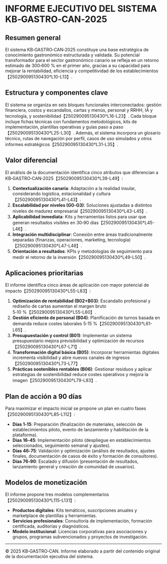 # INFORME EJECUTIVO DEL SISTEMA KB‑GASTRO‑CAN‑2025

## Resumen general

El sistema KB‑GASTRO‑CAN‑2025 constituye una base estratégica de conocimiento gastronómico estructurada y validada. Su potencial transformador para el sector gastronómico canario se refleja en un retorno estimado de 300‑600 % en el primer año, gracias a su capacidad para mejorar la rentabilidad, eficiencia y competitividad de los establecimientos【250290095130430†L10-L13】.

## Estructura y componentes clave

El sistema se organiza en seis bloques funcionales interconectados: gestión financiera, costos y escandallos, cartas y menús, personal y RRHH, IA y tecnología, y sostenibilidad【250290095130430†L16-L23】. Cada bloque incluye fichas técnicas con fundamentos metodológicos, kits de implementación, plantillas operativas y guías paso a paso【250290095130430†L25-L30】. Además, el sistema incorpora un glosario técnico, rutas de navegación por perfil, casos de uso simulados y otros informes estratégicos【250290095130430†L31-L35】.

## Valor diferencial

El análisis de la documentación identifica cinco atributos que diferencian a KB‑GASTRO‑CAN‑2025【250290095130430†L39-L49】:

1. **Contextualización canaria**: Adaptación a la realidad insular, considerando logística, estacionalidad y cultura【250290095130430†L41-L43】.
2. **Escalabilidad por niveles (G0‑G3)**: Soluciones ajustadas a distintos niveles de madurez empresarial【250290095130430†L43-L45】.
3. **Aplicabilidad inmediata**: Kits y herramientas listos para usar que generan resultados visibles en 30‑90 días【250290095130430†L45-L46】.
4. **Integración multidisciplinar**: Conexión entre áreas tradicionalmente separadas (finanzas, operaciones, marketing, tecnología)【250290095130430†L47-L48】.
5. **Orientación a resultados**: KPIs y metodologías de seguimiento para medir el retorno de la inversión【250290095130430†L49-L50】.

## Aplicaciones prioritarias

El informe identifica cinco áreas de aplicación con mayor potencial de impacto【250290095130430†L55-L83】:

1. **Optimización de rentabilidad (B02+B03)**: Escandallo profesional y rediseño de cartas aumentan el margen bruto 5‑10 %【250290095130430†L55-L60】.
2. **Gestión eficiente de personal (B04)**: Planificación de turnos basada en demanda reduce costes laborales 5‑15 %【250290095130430†L61-L65】.
3. **Presupuestación y control (B01)**: Implementar un sistema presupuestario mejora previsibilidad y optimización de recursos【250290095130430†L67-L71】.
4. **Transformación digital básica (B05)**: Incorporar herramientas digitales incrementa visibilidad y abre nuevos canales de ingresos【250290095130430†L73-L77】.
5. **Prácticas sostenibles rentables (B06)**: Gestionar residuos y aplicar estrategias de sostenibilidad reduce costes operativos y mejora la imagen【250290095130430†L79-L83】.

## Plan de acción a 90 días

Para maximizar el impacto inicial se propone un plan en cuatro fases【250290095130430†L85-L112】:

- **Días 1‑15**: Preparación (finalización de materiales, selección de establecimientos piloto, evento de lanzamiento y habilitación de la plataforma).
- **Días 16‑45**: Implementación piloto (despliegue en establecimientos seleccionados, seguimiento semanal y ajustes).
- **Días 46‑75**: Validación y optimización (análisis de resultados, ajustes finales, documentación de casos de éxito y formación de consultores).
- **Días 76‑90**: Escalado y difusión (presentación de resultados, lanzamiento general y creación de comunidad de usuarios).

## Modelos de monetización

El informe propone tres modelos complementarios【250290095130430†L115-L131】:

- **Productos digitales**: Kits temáticos, suscripciones anuales y marketplace de plantillas y herramientas.
- **Servicios profesionales**: Consultoría de implementación, formación certificada, auditorías y diagnósticos.
- **Modelo institucional**: Licencias corporativas para asociaciones y grupos, programas subvencionados y proyectos de investigación.

---

© 2025 KB‑GASTRO‑CAN. Informe elaborado a partir del contenido original de la documentación ejecutiva del sistema.
